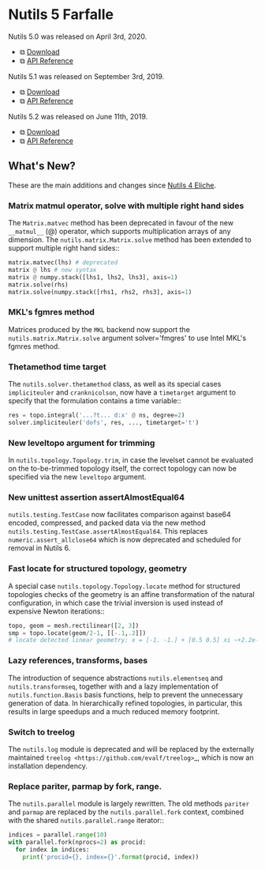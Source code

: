 # Nutils 5 Farfalle

Nutils 5.0 was released on April 3rd, 2020.
- ⧉ [Download](https://github.com/evalf/nutils/archive/refs/tags/v5.0.zip)
- ⧉ [API Reference](http://docs.nutils.org/en/v5.0/)

Nutils 5.1 was released on September 3rd, 2019.
- ⧉ [Download](https://github.com/evalf/nutils/archive/refs/tags/v5.1.zip)
- ⧉ [API Reference](http://docs.nutils.org/en/v5.1/)

Nutils 5.2 was released on June 11th, 2019.
- ⧉ [Download](https://github.com/evalf/nutils/archive/refs/tags/v5.2.zip)
- ⧉ [API Reference](http://docs.nutils.org/en/v5.2/)

## What's New?

These are the main additions and changes since [Nutils 4 Eliche](release-4.md).

### Matrix matmul operator, solve with multiple right hand sides

The `Matrix.matvec` method has been deprecated in favour of the new
`__matmul__` (@) operator, which supports multiplication arrays of any
dimension. The `nutils.matrix.Matrix.solve` method has been extended to support
multiple right hand sides::

```python
matrix.matvec(lhs) # deprecated
matrix @ lhs # new syntax
matrix @ numpy.stack([lhs1, lhs2, lhs3], axis=1)
matrix.solve(rhs)
matrix.solve(numpy.stack([rhs1, rhs2, rhs3], axis=1)
```

### MKL's fgmres method

Matrices produced by the `MKL` backend now support the
`nutils.matrix.Matrix.solve` argument solver='fmgres' to use Intel MKL's fgmres
method.

### Thetamethod time target

The `nutils.solver.thetamethod` class, as well as its special cases
`impliciteuler` and `cranknicolson`, now have a `timetarget` argument to
specify that the formulation contains a time variable::

```python
res = topo.integral('...?t... d:x' @ ns, degree=2)
solver.impliciteuler('dofs', res, ..., timetarget='t')
```

### New leveltopo argument for trimming

In `nutils.topology.Topology.trim`, in case the levelset cannot be evaluated on
the to-be-trimmed topology itself, the correct topology can now be specified
via the new `leveltopo` argument.

### New unittest assertion assertAlmostEqual64

`nutils.testing.TestCase` now facilitates comparison against base64 encoded,
compressed, and packed data via the new method
`nutils.testing.TestCase.assertAlmostEqual64`. This replaces
`numeric.assert_allclose64` which is now deprecated and scheduled for removal
in Nutils 6.

### Fast locate for structured topology, geometry

A special case `nutils.topology.Topology.locate` method for structured
topologies checks of the geometry is an affine transformation of the natural
configuration, in which case the trivial inversion is used instead of expensive
Newton iterations::

```python
topo, geom = mesh.rectilinear([2, 3])
smp = topo.locate(geom/2-1, [[-.1,.2]])
# locate detected linear geometry: x = [-1. -1.] + [0.5 0.5] xi ~+2.2e-16
```

### Lazy references, transforms, bases

The introduction of sequence abstractions `nutils.elementseq` and
`nutils.transformseq`, together with and a lazy implementation of
`nutils.function.Basis` basis functions, help to prevent the unnecessary
generation of data. In hierarchically refined topologies, in particular, this
results in large speedups and a much reduced memory footprint.

### Switch to treelog

The `nutils.log` module is deprecated and will be replaced by the externally
maintained `treelog <https://github.com/evalf/treelog>`_, which is now an
installation dependency.

### Replace pariter, parmap by fork, range.

The `nutils.parallel` module is largely rewritten. The old methods `pariter`
and `parmap` are replaced by the `nutils.parallel.fork` context, combined with
the shared `nutils.parallel.range` iterator::

```python
indices = parallel.range(10)
with parallel.fork(nprocs=2) as procid:
  for index in indices:
    print('procid={}, index={}'.format(procid, index))
```
